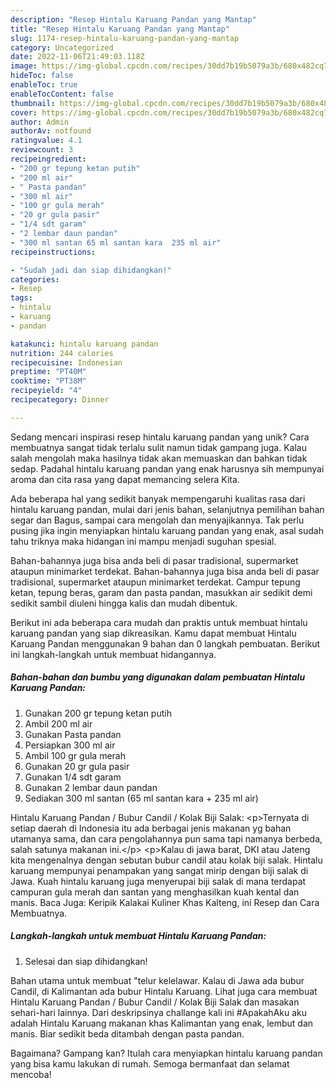 ```yaml
---
description: "Resep Hintalu Karuang Pandan yang Mantap"
title: "Resep Hintalu Karuang Pandan yang Mantap"
slug: 1174-resep-hintalu-karuang-pandan-yang-mantap
category: Uncategorized
date: 2022-11-06T21:49:03.118Z
image: https://img-global.cpcdn.com/recipes/30dd7b19b5079a3b/680x482cq70/hintalu-karuang-pandan-foto-resep-utama.jpg
hideToc: false
enableToc: true
enableTocContent: false
thumbnail: https://img-global.cpcdn.com/recipes/30dd7b19b5079a3b/680x482cq70/hintalu-karuang-pandan-foto-resep-utama.jpg
cover: https://img-global.cpcdn.com/recipes/30dd7b19b5079a3b/680x482cq70/hintalu-karuang-pandan-foto-resep-utama.jpg
author: Admin
authorAv: notfound
ratingvalue: 4.1
reviewcount: 3
recipeingredient:
- "200 gr tepung ketan putih"
- "200 ml air"
- " Pasta pandan"
- "300 ml air"
- "100 gr gula merah"
- "20 gr gula pasir"
- "1/4 sdt garam"
- "2 lembar daun pandan"
- "300 ml santan 65 ml santan kara  235 ml air"
recipeinstructions:

- "Sudah jadi dan siap dihidangkan!"
categories:
- Resep
tags:
- hintalu
- karuang
- pandan

katakunci: hintalu karuang pandan 
nutrition: 244 calories
recipecuisine: Indonesian
preptime: "PT40M"
cooktime: "PT38M"
recipeyield: "4"
recipecategory: Dinner

---
```





Sedang mencari inspirasi resep hintalu karuang pandan yang unik? Cara membuatnya sangat tidak terlalu sulit namun tidak gampang juga. Kalau salah mengolah maka hasilnya tidak akan memuaskan dan bahkan tidak sedap. Padahal hintalu karuang pandan yang enak harusnya sih mempunyai aroma dan cita rasa yang dapat memancing selera Kita.





Ada beberapa hal yang sedikit banyak mempengaruhi kualitas rasa dari hintalu karuang pandan, mulai dari jenis bahan, selanjutnya pemilihan bahan segar dan Bagus, sampai cara mengolah dan menyajikannya. Tak perlu pusing jika ingin menyiapkan hintalu karuang pandan yang enak,      asal sudah tahu triknya maka hidangan ini mampu menjadi suguhan spesial.














Bahan-bahannya juga bisa anda beli di pasar tradisional, supermarket ataupun minimarket terdekat. Bahan-bahannya juga bisa anda beli di pasar tradisional, supermarket ataupun minimarket terdekat. Campur tepung ketan, tepung beras, garam dan pasta pandan, masukkan air sedikit demi sedikit sambil diuleni hingga kalis dan mudah dibentuk.






Berikut ini ada beberapa cara mudah dan praktis untuk membuat hintalu karuang pandan yang siap dikreasikan. Kamu dapat membuat Hintalu Karuang Pandan menggunakan 9 bahan dan 0 langkah pembuatan. Berikut ini langkah-langkah untuk membuat hidangannya.

<!--inarticleads1-->

##### Bahan-bahan dan bumbu yang digunakan dalam pembuatan Hintalu Karuang Pandan:

1. Gunakan 200 gr tepung ketan putih
1. Ambil 200 ml air
1. Gunakan  Pasta pandan
1. Persiapkan 300 ml air
1. Ambil 100 gr gula merah
1. Gunakan 20 gr gula pasir
1. Gunakan 1/4 sdt garam
1. Gunakan 2 lembar daun pandan
1. Sediakan 300 ml santan (65 ml santan kara + 235 ml air)


Hintalu Karuang Pandan / Bubur Candil / Kolak Biji Salak: &lt;p&gt;Ternyata di setiap daerah di Indonesia itu ada berbagai jenis makanan yg bahan utamanya sama, dan cara pengolahannya pun sama tapi namanya berbeda, salah satunya makanan ini.&lt;/p&gt; &lt;p&gt;Kalau di jawa barat, DKI atau Jateng kita mengenalnya dengan sebutan bubur candil atau kolak biji salak. Hintalu karuang mempunyai penampakan yang sangat mirip dengan biji salak di Jawa. Kuah hintalu karuang juga menyerupai biji salak di mana terdapat campuran gula merah dan santan yang menghasilkan kuah kental dan manis. Baca Juga: Keripik Kalakai Kuliner Khas Kalteng, ini Resep dan Cara Membuatnya. 

<!--inarticleads2-->

##### Langkah-langkah untuk membuat Hintalu Karuang Pandan:


1. Selesai dan siap dihidangkan!

Bahan utama untuk membuat &#34;telur kelelawar. Kalau di Jawa ada bubur Candil, di Kalimantan ada bubur Hintalu Karuang. Lihat juga cara membuat Hintalu Karuang Pandan / Bubur Candil / Kolak Biji Salak dan masakan sehari-hari lainnya. Dari deskripsinya challange kali ini #ApakahAku aku adalah Hintalu Karuang makanan khas Kalimantan yang enak, lembut dan manis. Biar sedikit beda ditambah dengan pasta pandan. 

Bagaimana? Gampang kan? Itulah cara menyiapkan hintalu karuang pandan yang bisa kamu lakukan di rumah. Semoga bermanfaat dan selamat mencoba!
